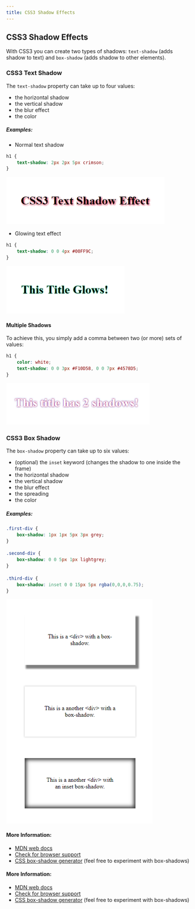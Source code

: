 ```yaml
---
title: CSS3 Shadow Effects
---
```

## CSS3 Shadow Effects

With CSS3 you can create two types of shadows: `text-shadow` (adds shadow to text) and `box-shadow` (adds shadow to other elements).

### CSS3 Text Shadow
The `text-shadow` property can take up to four values:
* the horizontal shadow
* the vertical shadow 
* the blur effect
* the color

##### Examples:
* Normal text shadow
```css
h1 {
	text-shadow: 2px 2px 5px crimson;
}
```
![Normal text shadow example](https://raw.githubusercontent.com/nawnaw7/FCC-guides-CSS3-shadows-images/master/CSS3%20Shadow%20Effects%20Images/text-shadow1.png)

* Glowing text effect
```css
h1 {
	text-shadow: 0 0 4px #00FF9C;
}
```
![Glowing text example](https://raw.githubusercontent.com/nawnaw7/FCC-guides-CSS3-shadows-images/master/CSS3%20Shadow%20Effects%20Images/text-shadow2.png)


#### Multiple Shadows
To achieve this, you simply add a comma between two (or more) sets of values:

```css
h1 {
	color: white;
	text-shadow: 0 0 3px #F10D58, 0 0 7px #4578D5;
}
```
![Multiple shadows examaple with white text](https://raw.githubusercontent.com/nawnaw7/FCC-guides-CSS3-shadows-images/master/CSS3%20Shadow%20Effects%20Images/text-shadow3.png)


### CSS3 Box Shadow
The `box-shadow` property can take up to six values:
* (optional) the `inset` keyword (changes the shadow to one inside the frame)
* the horizontal shadow
* the vertical shadow 
* the blur effect
* the spreading
* the color

##### Examples:
```css
.first-div {
	box-shadow: 1px 1px 5px 3px grey;
}

.second-div {
	box-shadow: 0 0 5px 1px lightgrey;
}

.third-div {
	box-shadow: inset 0 0 15px 5px rgba(0,0,0,0.75);
}
```
![Box-shadow examples](https://raw.githubusercontent.com/nawnaw7/FCC-guides-CSS3-shadows-images/master/CSS3%20Shadow%20Effects%20Images/box-shadows.png)


#### More Information:
* [MDN web docs](https://developer.mozilla.org/en-US/docs/Web/CSS/box-shadow?v=b)
* [Check for browser support](https://caniuse.com/#search=box-shadow)
* [CSS box-shadow generator](https://www.cssmatic.com/box-shadow) (feel free to experiment with box-shadows)


#### More Information:

* [MDN web docs](https://developer.mozilla.org/en-US/docs/Web/CSS/box-shadow?v=b)
* [Check for browser support](https://caniuse.com/#search=box-shadow)
* [CSS box-shadow generator](https://www.cssmatic.com/box-shadow) (feel free to experiment with box-shadows)
